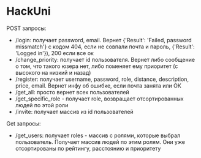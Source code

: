 # HackUni
POST запросы:
- /login: получает password, email. Вернет {'Result': 'Failed, password missmatch'} с кодом 404, если не совпали почта и пароль, {'Result': 'Logged in'}), 200 если все ок
- /change_priority: получает id пользователя. Вернет либо сообщение о том, что такого юзера нет, либо поменяет ему приоритет (с высокого на низкий и назад)
- /register: получает username, password, role, distance, description, price, email. Вернет инфу об ошибке, если почта занята или ОК
- /get_all: просто вернет всех пользователей
- /get_specific_role - получает role, возвращает отсортированных людей по этой роли
- /invite: получает массив из id пользователей
 
Get запросы:
- /get_users: получает roles - массив с ролями, которые выбрал пользователь. Получает массив людей по этим ролям. Они уже отсортированы по рейтингу, расстоянию и приоритету
